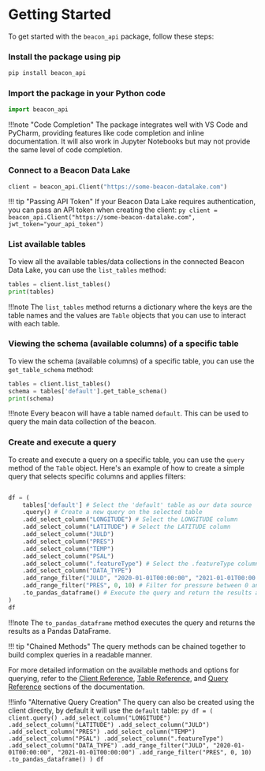 # Getting Started

To get started with the `beacon_api` package, follow these steps:

### Install the package using pip

   ```bash
   pip install beacon_api
   ```

### Import the package in your Python code

   ```py
   import beacon_api
   ```

!!!note "Code Completion"
    The package integrates well with VS Code and PyCharm, providing features like code completion and inline documentation.
    It will also work in Jupyter Notebooks but may not provide the same level of code completion.

### Connect to a Beacon Data Lake

   ```py
   client = beacon_api.Client("https://some-beacon-datalake.com")
   ```

!!! tip "Passing API Token"
    If your Beacon Data Lake requires authentication, you can pass an API token when creating the client:
    ```py
    client = beacon_api.Client("https://some-beacon-datalake.com", jwt_token="your_api_token")
    ```

### List available tables

To view all the available tables/data collections in the connected Beacon Data Lake, you can use the `list_tables` method:

```py
tables = client.list_tables()
print(tables)
```

!!!note
    The `list_tables` method returns a dictionary where the keys are the table names and the values are `Table` objects that you can use to interact with each table.

### Viewing the schema (available columns) of a specific table

To view the schema (available columns) of a specific table, you can use the `get_table_schema` method:

```py
tables = client.list_tables()
schema = tables['default'].get_table_schema()
print(schema)   
```

!!!note
    Every beacon will have a table named `default`. This can be used to query the main data collection of the beacon.

### Create and execute a query

To create and execute a query on a specific table, you can use the `query` method of the `Table` object. Here's an example of how to create a simple query that selects specific columns and applies filters:

```py

df = (
    tables['default'] # Select the 'default' table as our data source
    .query() # Create a new query on the selected table
    .add_select_column("LONGITUDE") # Select the LONGITUDE column
    .add_select_column("LATITUDE") # Select the LATITUDE column
    .add_select_column("JULD")
    .add_select_column("PRES")
    .add_select_column("TEMP")
    .add_select_column("PSAL")
    .add_select_column(".featureType") # Select the .featureType column
    .add_select_column("DATA_TYPE")
    .add_range_filter("JULD", "2020-01-01T00:00:00", "2021-01-01T00:00:00") # Filter for JULD between 2020 and 2021 for the column JULD
    .add_range_filter("PRES", 0, 10) # Filter for pressure between 0 and 10 dbar for the column PRES
    .to_pandas_dataframe() # Execute the query and return the results as a Pandas DataFrame
)
df

```

!!!note
    The `to_pandas_dataframe` method executes the query and returns the results as a Pandas DataFrame.

!!! tip "Chained Methods"
    The query methods can be chained together to build complex queries in a readable manner.

For more detailed information on the available methods and options for querying, refer to the [Client Reference](reference/client.md), [Table Reference](reference/table.md), and [Query Reference](reference/query.md) sections of the documentation.

!!!info "Alternative Query Creation"
    The query can also be created using the client directly, by default it will use the `default` table:
    ```py
    df = (
        client.query()
        .add_select_column("LONGITUDE")
        .add_select_column("LATITUDE")
        .add_select_column("JULD")
        .add_select_column("PRES")
        .add_select_column("TEMP")
        .add_select_column("PSAL")
        .add_select_column(".featureType")
        .add_select_column("DATA_TYPE")
        .add_range_filter("JULD", "2020-01-01T00:00:00", "2021-01-01T00:00:00")
        .add_range_filter("PRES", 0, 10)
        .to_pandas_dataframe()
    )
    df
    ```
